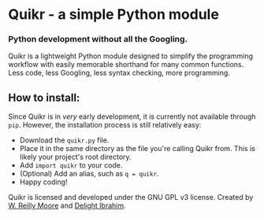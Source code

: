 # Quikr - a simple Python module
### Python development without all the Googling.
Quikr is a lightweight Python module designed to simplify the programming workflow with easily memorable shorthand for many common functions. Less code, less Googling, less syntax checking, more programming.

## How to install:
Since Quikr is in _very_ early development, it is currently not available through `pip`. However, the installation process is still relatively easy:
* Download the `quikr.py` file.
* Place it in the same directory as the file you're calling Quikr from. This is likely your project's root directory.
* Add `import quikr` to your code.
* (Optional) Add an alias, such as `q = quikr`.
* Happy coding!

Quikr is licensed and developed under the GNU GPL v3 license.
Created by [W. Reilly Moore](https://zxcvbnm.icu) and [Delight Ibrahim](https://github.com/IKARMAII).
